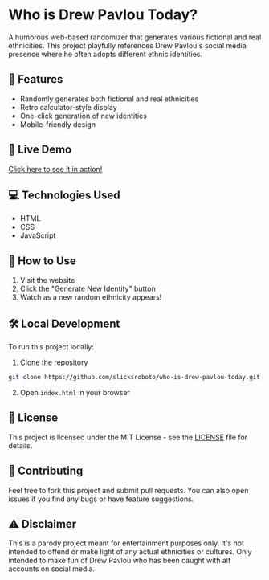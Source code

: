 # Who is Drew Pavlou Today?

A humorous web-based randomizer that generates various fictional and real ethnicities. This project playfully references Drew Pavlou's social media presence where he often adopts different ethnic identities.

## 🌟 Features

- Randomly generates both fictional and real ethnicities
- Retro calculator-style display
- One-click generation of new identities
- Mobile-friendly design

## 🚀 Live Demo

[Click here to see it in action!](https://slicksroboto.github.io/who-is-drew-pavlou-today/)

## 💻 Technologies Used

- HTML
- CSS
- JavaScript

## 📝 How to Use

1. Visit the website
2. Click the "Generate New Identity" button
3. Watch as a new random ethnicity appears!

## 🛠️ Local Development

To run this project locally:

1. Clone the repository
```bash
git clone https://github.com/slicksroboto/who-is-drew-pavlou-today.git
```
2. Open `index.html` in your browser

## 📜 License

This project is licensed under the MIT License - see the [LICENSE](LICENSE) file for details.

## 🤝 Contributing

Feel free to fork this project and submit pull requests. You can also open issues if you find any bugs or have feature suggestions.

## ⚠️ Disclaimer

This is a parody project meant for entertainment purposes only. It's not intended to offend or make light of any actual ethnicities or cultures. Only intended to make fun of Drew Pavlou who has been caught with alt accounts on social media.
